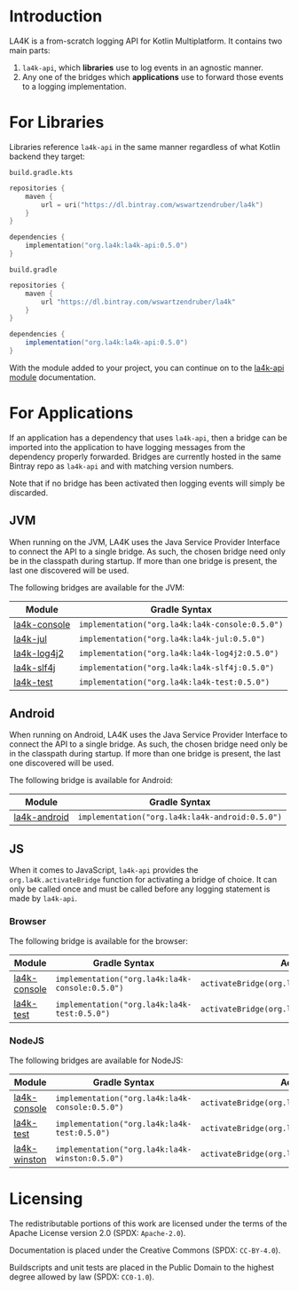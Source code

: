 <!--
    SPDX-FileCopyrightText: 2021 William Swartzendruber <wswartzendruber@gmail.com>

    SPDX-License-Identifier: CC-BY-4.0
-->

# Introduction

LA4K is a from-scratch logging API for Kotlin Multiplatform. It contains two main parts:

1. `la4k-api`, which **libraries** use to log events in an agnostic manner.
2. Any one of the bridges which **applications** use to forward those events to a logging
   implementation.

# For Libraries

Libraries reference `la4k-api` in the same manner regardless of what Kotlin backend they target:

`build.gradle.kts`
```kotlin
repositories {
    maven {
        url = uri("https://dl.bintray.com/wswartzendruber/la4k")
    }
}

dependencies {
    implementation("org.la4k:la4k-api:0.5.0")
}
```

`build.gradle`
```groovy
repositories {
    maven {
        url "https://dl.bintray.com/wswartzendruber/la4k"
    }
}

dependencies {
    implementation("org.la4k:la4k-api:0.5.0")
}
```

With the module added to your project, you can continue on to the [la4k-api module](la4k-api)
documentation.

# For Applications

If an application has a dependency that uses `la4k-api`, then a bridge can be imported into the
application to have logging messages from the dependency properly forwarded. Bridges are
currently hosted in the same Bintray repo as `la4k-api` and with matching version numbers.

Note that if no bridge has been activated then logging events will simply be discarded.

## JVM

When running on the JVM, LA4K uses the Java Service Provider Interface to connect the API to a
single bridge. As such, the chosen bridge need only be in the classpath during startup. If more
than one bridge is present, the last one discovered will be used.

The following bridges are available for the JVM:

| Module                       | Gradle Syntax                                   |
|------------------------------|-------------------------------------------------|
| [la4k-console](la4k-console) | `implementation("org.la4k:la4k-console:0.5.0")` |
| [la4k-jul](la4k-jul)         | `implementation("org.la4k:la4k-jul:0.5.0")`     |
| [la4k-log4j2](la4k-log4j2)   | `implementation("org.la4k:la4k-log4j2:0.5.0")`  |
| [la4k-slf4j](la4k-slf4j)     | `implementation("org.la4k:la4k-slf4j:0.5.0")`   |
| [la4k-test](la4k-test)       | `implementation("org.la4k:la4k-test:0.5.0")`    |

## Android

When running on Android, LA4K uses the Java Service Provider Interface to connect the API to a
single bridge. As such, the chosen bridge need only be in the classpath during startup. If more
than one bridge is present, the last one discovered will be used.

The following bridge is available for Android:

| Module                       | Gradle Syntax                                   |
|------------------------------|-------------------------------------------------|
| [la4k-android](la4k-android) | `implementation("org.la4k:la4k-android:0.5.0")` |

## JS

When it comes to JavaScript, `la4k-api` provides the `org.la4k.activateBridge` function for
activating a bridge of choice. It can only be called once and must be called before any logging
statement is made by `la4k-api`.

### Browser

The following bridge is available for the browser:

| Module                       | Gradle Syntax                                   | Activation
|------------------------------|-------------------------------------------------|-------------------------------------------------|
| [la4k-console](la4k-console) | `implementation("org.la4k:la4k-console:0.5.0")` | `activateBridge(org.la4k.test.ConsoleBridge())` |
| [la4k-test](la4k-test)       | `implementation("org.la4k:la4k-test:0.5.0")`    | `activateBridge(org.la4k.test.TestBridge())`    |

### NodeJS

The following bridges are available for NodeJS:

| Module                       | Gradle Syntax                                   | Activation                                      |
|------------------------------|-------------------------------------------------|-------------------------------------------------|
| [la4k-console](la4k-console) | `implementation("org.la4k:la4k-console:0.5.0")` | `activateBridge(org.la4k.test.ConsoleBridge())` |
| [la4k-test](la4k-test)       | `implementation("org.la4k:la4k-test:0.5.0")`    | `activateBridge(org.la4k.test.TestBridge())`    |
| [la4k-winston](la4k-winston) | `implementation("org.la4k:la4k-winston:0.5.0")` | `activateBridge(org.la4k.test.WinstonBridge())` |

# Licensing

The redistributable portions of this work are licensed under the terms of the Apache License
version 2.0 (SPDX: `Apache-2.0`).

Documentation is placed under the Creative Commons (SPDX: `CC-BY-4.0`).

Buildscripts and unit tests are placed in the Public Domain to the highest degree allowed by law
(SPDX: `CC0-1.0`).
